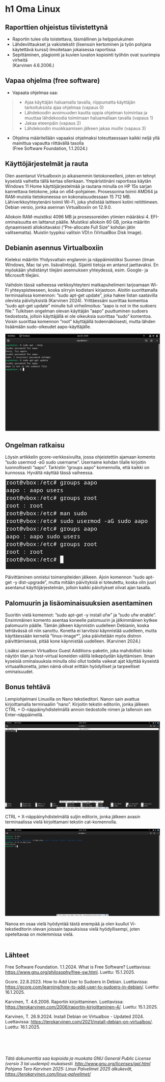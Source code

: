 # h1 Oma Linux

## Raporttien ohjeistus tiivistettynä

- Raportin tulee olla toistettava, täsmällinen ja helppolukuinen
- Lähdeviittaukset ja vakiotekstit (lisenssin kertominen ja työn pohjana käytettävä kurssi) ilmoitetaan jokaisessa raportissa  
- Sepittäminen, plagiointi ja kuvien luvaton kopiointi työhön ovat suurimpia virheitä  
(Karvinen 4.6.2006.)

## Vapaa ohjelma (free software)

-	Vapaata ohjelmaa saa:
  >-	Ajaa käyttäjän haluamalla tavalla, riippumatta käyttäjän tarkoituksista ajaa ohjelmaa (vapaus 0)  
  >-	Lähdekoodin avoimuuden kautta oppia ohjelman toimintaa ja muuttaa lähdekoodia toimimaan haluamallaan tavalla (vapaus 1)  
  >-	Jakaa eteenpäin (vapaus 2)  
  >-	Lähdekoodin muokkaamisen jälkeen jakaa muille (vapaus 3)  
-	Ohjelma määritellään vapaaksi ohjelmaksi toteuttaessaan kaikki neljä yllä mainittua vapautta riittävällä tasolla  
(Free Software Foundation, 1.1.2024.)

## Käyttöjärjestelmät ja rauta

Olen asentanut Virtualboxin jo aikaisemmin tietokoneelleni, joten en tehnyt kyseistä vaihetta tällä kertaa ollenkaan. Ympäristönäni raportissa käytän Windows 11 Home käyttöjärjestelmää ja rautana minulla on HP 15s sarjan kannettava tietokone, joka on x64-pohjainen. Prosessorina toimii AMD64 ja RAM-muistia tietokoneessa on kokonaisuudessaan 15 712 MB. Lähiverkkoyhteytenäni toimii Wi-Fi, joka yhdistää laitteeni kotini reitittimeen. Debian versio, jonka asennan Virtualboxiin on 12.9.0.

Allokoin RAM-muistiksi 4096 MB ja prosessoreiden ytimien määräksi 4. EFI-ominaisuutta en laittanut päälle. Muistiksi allokoin 60 GB, jonka määritin dynaamisesti allokoitavaksi (”Pre-allocate Full Size” kohdan jätin valitsematta). Muistin tyypiksi valitsin VDI:n (VirtualBox Disk Image).

## Debianin asennus Virtualboxiin

Kieleksi määritin Yhdysvaltain englannin ja näppäimistöksi Suomen (ilman Windows, Mac tai ym. lisävalintoja). Sijainti tietoja en antanut jaettavaksi. En myöskään yhdistänyt tilejäni asennuksen yhteydessä, esim. Google- ja Microsoft tilejäni.

Vaihdoin tässä vaiheessa verkkoyhteyteni matkapuhelimeni tarjoamaan Wi-Fi yhteyspisteeseen, koska siirryin kodistani kirjastoon. Aloitin suorittamalla terminaalissa komennon: ”sudo apt-get update”, joka hakee listan saatavilla olevista päivityksistä (Karvinen 2024). Yrittäessäni suorittaa komentoa ”sudo apt-get update” minulle tuli virheilmoitus: ”aapo is not in the sudoers file.” Tulkitsen ongelman olevan käyttäjän ”aapo” puuttuminen sudoers tiedostosta, jolloin käyttäjällä ei ole oikeuksia suorittaa ”sudo” komentoa. Voisin suorittaa komennon ”root” käyttäjällä todennäköisesti, mutta lähden lisäämään sudo-oikeudet aapo-käyttäjälle.

![Virhe ilmoitus sudo-apt-komennosta](virhe-ilmoitus-sudo-apt.png)

## Ongelman ratkaisu

Löysin artikkelin gcore-verkkosivuilta, jossa ohjeistettiin ajamaan komento ”sudo usermod -aG sudo username”. Username kohdan tilalle kirjoitin luonnollisesti ”aapo”. Tarkistin ”groups aapo” komennolla, että kaikki on kunnossa. Hyvältä näyttää tässä vaiheessa.

![Sudo oikeuksien lisääminen käyttäjälle](Sudo-oikeuksien-lisaaminen-julkaistava.png)

Päivittäminen onnistui toimenpiteiden jälkeen. Ajoin komennon “sudo apt-get -y dist-upgrade”, mutta mitään päivityksiä ei toteutettu, koska olin juuri asentanut käyttöjärjestelmän, jolloin kaikki päivitykset olivat ajan tasalla.

## Palomuurin ja lisäominaisuuksien asentaminen

Suoritin vielä komennot: ”sudo apt-get -y install ufw” ja ”sudo ufw enable”. Ensimmäinen komento asentaa koneelle palomuurin ja jälkimmäinen kytkee palomuurin päälle. Tämän jälkeen käynnistin uudelleen Debianin, koska tehtävässä oli niin sanottu. Konetta ei tarvitsisi käynnistää uudelleen, mutta käyttäessään kerneliä ”linux-image*”, joka päivitetään myös distron päivittämisessä, pitää kone käynnistää uudelleen. (Karvinen 2024.)

Lisäksi asensin Virtualbox Guest Additions-paketin, joka mahdollisti koko näytön tilan ja host-virtual koneiden välillä leikepöydän käyttämisen. Ilman kyseisiä ominaisuuksia minulla olisi ollut todella vaikeat ajat käyttää kyseistä virtuaalikonetta, joten nämä olivat erittäin hyödylliset ja tarpeelliset ominaisuudet.

## Bonus tehtävä

Lempiohjelmani Linuxilla on Nano tekstieditori. Nanon sain avattua kirjoittamalla terminaaliin ”nano”. Kirjoitin tekstin editoriin, jonka jälkeen CTRL + O-näppäinyhdistelmällä annoin tiedostolle nimen ja tallensin sen Enter-näppäimellä.

![Nano tekstieditori avattuna](Nano-avattuna.png)

CTRL + X-näppäinyhdistelmällä suljin editorin, jonka jälkeen avasin terminaalissa vielä kirjoittamani tekstin cat-komennolla.

![Tekstitiedoston avaaminen terminaalissa cat-komennolla](cat-h1-oma-linux.png)

Nanoa en osaa vielä hyödyntää tästä enempää ja olen kuullut Vi-tekstieditorin olevan joissain tapauksissa vielä hyödyllisempi, joten opeteltavaa on molemmissa vielä.
<br>
<br>
## Lähteet

Free Software Foundation. 1.1.2024. What is Free Software? Luettavissa: https://www.gnu.org/philosophy/free-sw.html. Luettu: 15.1.2025.

Gcore. 22.8.2023. How to Add User to Sudoers in Debian. Luettavissa: https://gcore.com/learning/how-to-add-user-to-sudoers-in-debian/. Luettu: 16.1.2025.

Karvinen, T. 4.6.2006. Raportin kirjoittaminen. Luettavissa: https://terokarvinen.com/2006/raportin-kirjoittaminen-4/. Luettu: 15.1.2025.

Karvinen, T. 26.9.2024. Install Debian on Virtualbox - Updated 2024. Luettavissa: https://terokarvinen.com/2021/install-debian-on-virtualbox/. Luettu: 16.1.2025.
<br>
<br>
<br>
<br>
<br>
<br>
*Tätä dokumenttia saa kopioida ja muokata GNU General Public License (versio 3 tai uudempi) mukaisesti. http://www.gnu.org/licenses/gpl.html*  
*Pohjana Tero Karvinen 2025: Linux Palvelimet 2025 alkukevät, https://terokarvinen.com/linux-palvelimet/*
